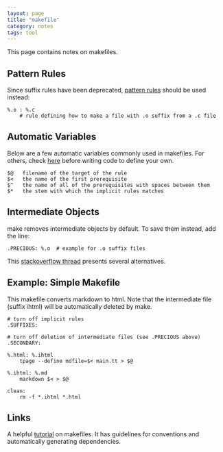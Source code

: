 ```yaml
---
layout: page
title: "makefile"
category: notes
tags: tool
---
```

This page contains notes on makefiles.

## Pattern Rules
Since suffix rules have been deprecated, [pattern rules](https://www.gnu.org/software/make/manual/html_node/Pattern-Rules.html) should be used instead:

	%.o : %.c
		# rule defining how to make a file with .o suffix from a .c file

## Automatic Variables
Below are a few automatic variables commonly used in makefiles.  For others, check
[here](https://www.gnu.org/software/make/manual/html_node/Automatic-Variables.html#Automatic-Variables)
before writing code to define your own.

	$@   filename of the target of the rule
	$<   the name of the first prerequisite
	$^   the name of all of the prerequisites with spaces between them
	$*   the stem with which the implicit rules matches


## Intermediate Objects
make removes intermediate objects by default.  To save them instead, add
the line:

	.PRECIOUS: %.o  # example for .o suffix files

This [stackoverflow thread](http://stackoverflow.com/questions/15189704/makefile-removes-object-files-for-no-reason) presents several alternatives.

## Example: Simple Makefile
This makefile converts markdown to html.  Note that the intermediate file (suffix ihtml) will be automatically deleted by make.

	# turn off implicit rules
	.SUFFIXES:

	# turn off deletion of intermediate files (see .PRECIOUS above)
	.SECONDARY:

	%.html: %.ihtml
        tpage --define mdfile=$< main.tt > $@

	%.ihtml: %.md
        markdown $< > $@

	clean:
        rm -f *.ihtml *.html


## Links

A helpful [tutorial](http://eigenstate.org/notes/makefiles) on makefiles.  It
has guidelines for conventions and automatically generating dependencies.



